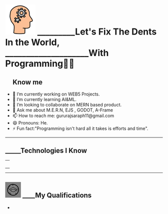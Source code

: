 <h1><img src="icons8-learning-96.png"> _________Let's Fix The Dents In the World,<br>____________________With Programming🐱‍🏍</h1>
<ul>
  <h2>Know me</h2>
<li> 🔭 I’m currently working on WEB5 Projects.</li>
<li> 🌱 I’m currently learning AI&ML.</li>
<li> 👯 I’m looking to collaborate on MERN based product.</li>
<li> 💬 Ask me about M.E.R.N, EJS , GODOT, A-Frame </li>
<li> 📫 How to reach me: gururajsaraph11@gmail.com</li>
<li> 😄 Pronouns: He.</li>
<li> ⚡ Fun fact:"Programming isn't hard all it takes is efforts and time".</li>
</ul>
<hr>
<h2>_____Technologies I Know</h2>
<table>
  <tr>
  <th><img src=""></th>
  </tr>
</table>
<hr>
<h2><img src="icons8-education-50.png"> ____My Qualifications</h2>
<ul>
  <li></li>
</ul>

